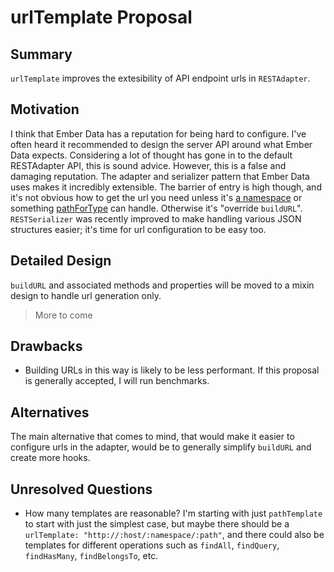 # urlTemplate Proposal

## Summary

`urlTemplate` improves the extesibility of API endpoint urls in `RESTAdapter`.

## Motivation

I think that Ember Data has a reputation for being hard to configure. I've often
heard it recommended to design the server API around what Ember Data expects.
Considering a lot of thought has gone in to the default RESTAdapter API, this
is sound advice. However, this is a false and damaging reputation. The adapter
and serializer pattern that Ember Data uses makes it incredibly extensible. The
barrier of entry is high though, and it's not obvious how to get the url you need
unless it's [a namespace](http://emberjs.com/guides/models/connecting-to-an-http-server/#toc_url-prefix)
or something [pathForType](http://emberjs.com/guides/models/customizing-adapters/#toc_path-customization)
can handle. Otherwise it's "override `buildURL`". `RESTSerializer` was recently
improved to make handling various JSON structures easier; it's time for url
configuration to be easy too.

## Detailed Design

`buildURL` and associated methods and properties will be moved to a mixin design
to handle url generation only.

> More to come


## Drawbacks

* Building URLs in this way is likely to be less performant. If this proposal is
  generally accepted, I will run benchmarks.

## Alternatives

The main alternative that comes to mind, that would make it easier to configure
urls in the adapter, would be to generally simplify `buildURL` and create more
hooks.

## Unresolved Questions

* How many templates are reasonable? I'm starting with just `pathTemplate` to
  start with just the simplest case, but maybe there should be a
  `urlTemplate: "http://:host/:namespace/:path"`, and there could also be
  templates for different operations such as `findAll`, `findQuery`,
  `findHasMany`, `findBelongsTo`, etc.

